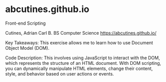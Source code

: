 # abcutines.github.io

Front-end Scripting

Cutines, Adrian Carl B.
BS Computer Science
https://abcutines.github.io/

Key Takeaways:
This exercise allows me to learn how to use Document Object Model (DOM).

Code Description: This involves using JavaScript to interact with the DOM, which represents the structure of an HTML document. With DOM scripting, you can dynamically manipulate HTML elements, change their content, style, and behavior based on user actions or events.